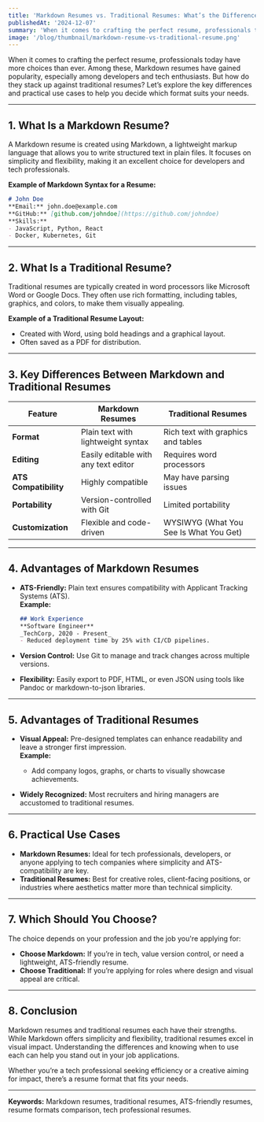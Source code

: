 ```yaml
---
title: 'Markdown Resumes vs. Traditional Resumes: What’s the Difference?'
publishedAt: '2024-12-07'
summary: 'When it comes to crafting the perfect resume, professionals today have more choices than ever. Among these, Markdown templates have gained popularity, especially among developers and tech enthusiasts. But how do they stack up against traditional templates? Let’s explore the key differences and practical use cases to help you decide which format suits your needs.'
image: '/blog/thumbnail/markdown-resume-vs-traditional-resume.png'
---
```


When it comes to crafting the perfect resume, professionals today have more choices than ever. Among these, Markdown resumes have gained popularity, especially among developers and tech enthusiasts. But how do they stack up against traditional resumes? Let’s explore the key differences and practical use cases to help you decide which format suits your needs.

---

## 1. **What Is a Markdown Resume?**

A Markdown resume is created using Markdown, a lightweight markup language that allows you to write structured text in plain files. It focuses on simplicity and flexibility, making it an excellent choice for developers and tech professionals.

**Example of Markdown Syntax for a Resume:**  
```markdown
# John Doe  
**Email:** john.doe@example.com  
**GitHub:** [github.com/johndoe](https://github.com/johndoe)  
**Skills:**  
- JavaScript, Python, React  
- Docker, Kubernetes, Git  
```

---

## 2. **What Is a Traditional Resume?**

Traditional resumes are typically created in word processors like Microsoft Word or Google Docs. They often use rich formatting, including tables, graphics, and colors, to make them visually appealing.

**Example of a Traditional Resume Layout:**  
- Created with Word, using bold headings and a graphical layout.
- Often saved as a PDF for distribution.

---

## 3. **Key Differences Between Markdown and Traditional Resumes**

<table>
  <thead>
    <tr>
      <th><strong>Feature</strong></th>
      <th><strong>Markdown Resumes</strong></th>
      <th><strong>Traditional Resumes</strong></th>
    </tr>
  </thead>
  <tbody>
    <tr>
      <td><strong>Format</strong></td>
      <td>Plain text with lightweight syntax</td>
      <td>Rich text with graphics and tables</td>
    </tr>
    <tr>
      <td><strong>Editing</strong></td>
      <td>Easily editable with any text editor</td>
      <td>Requires word processors</td>
    </tr>
    <tr>
      <td><strong>ATS Compatibility</strong></td>
      <td>Highly compatible</td>
      <td>May have parsing issues</td>
    </tr>
    <tr>
      <td><strong>Portability</strong></td>
      <td>Version-controlled with Git</td>
      <td>Limited portability</td>
    </tr>
    <tr>
      <td><strong>Customization</strong></td>
      <td>Flexible and code-driven</td>
      <td>WYSIWYG (What You See Is What You Get)</td>
    </tr>
  </tbody>
</table>

---

## 4. **Advantages of Markdown Resumes**

- **ATS-Friendly:** Plain text ensures compatibility with Applicant Tracking Systems (ATS).  
  **Example:**  
  ```markdown
  ## Work Experience  
  **Software Engineer**  
  _TechCorp, 2020 - Present_  
  - Reduced deployment time by 25% with CI/CD pipelines.  
  ```

- **Version Control:** Use Git to manage and track changes across multiple versions.

- **Flexibility:** Easily export to PDF, HTML, or even JSON using tools like Pandoc or markdown-to-json libraries.

---

## 5. **Advantages of Traditional Resumes**

- **Visual Appeal:** Pre-designed templates can enhance readability and leave a stronger first impression.  
  **Example:**  
  - Add company logos, graphs, or charts to visually showcase achievements.

- **Widely Recognized:** Most recruiters and hiring managers are accustomed to traditional resumes.

---

## 6. **Practical Use Cases**

- **Markdown Resumes:** Ideal for tech professionals, developers, or anyone applying to tech companies where simplicity and ATS-compatibility are key. 
- **Traditional Resumes:** Best for creative roles, client-facing positions, or industries where aesthetics matter more than technical simplicity.

---

## 7. **Which Should You Choose?**

The choice depends on your profession and the job you're applying for:  
- **Choose Markdown:** If you’re in tech, value version control, or need a lightweight, ATS-friendly resume.  
- **Choose Traditional:** If you’re applying for roles where design and visual appeal are critical.

---

## 8. **Conclusion**

Markdown resumes and traditional resumes each have their strengths. While Markdown offers simplicity and flexibility, traditional resumes excel in visual impact. Understanding the differences and knowing when to use each can help you stand out in your job applications.

Whether you’re a tech professional seeking efficiency or a creative aiming for impact, there’s a resume format that fits your needs.

---

**Keywords:** Markdown resumes, traditional resumes, ATS-friendly resumes, resume formats comparison, tech professional resumes.

